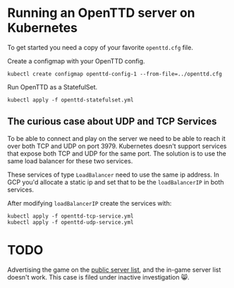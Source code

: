# Running an OpenTTD server on Kubernetes

To get started you need a copy of your favorite `openttd.cfg` file.

Create a configmap with your OpenTTD config.
```
kubectl create configmap openttd-config-1 --from-file=../openttd.cfg
```

Run OpenTTD as a StatefulSet.
```
kubectl apply -f openttd-statefulset.yml
```


## The curious case about UDP and TCP Services

To be able to connect and play on the server we need to be able to reach it over both TCP and UDP on port 3979. Kubernetes doesn't support services that expose both TCP and UDP for the same port. The solution is to use the same load balancer for these two services.

These services of type `LoadBalancer` need to use the same ip address.
In GCP you'd allocate a static ip and set that to be the `loadBalancerIP` in both services.

After modifying `loadBalancerIP` create the services with:
```
kubectl apply -f openttd-tcp-service.yml
kubectl apply -f openttd-udp-service.yml
```

# TODO
Advertising the game on the [public server list](https://www.openttd.org/en/servers), and the in-game server list doesn't work. This case is filed under inactive investigation :smile_cat:.
